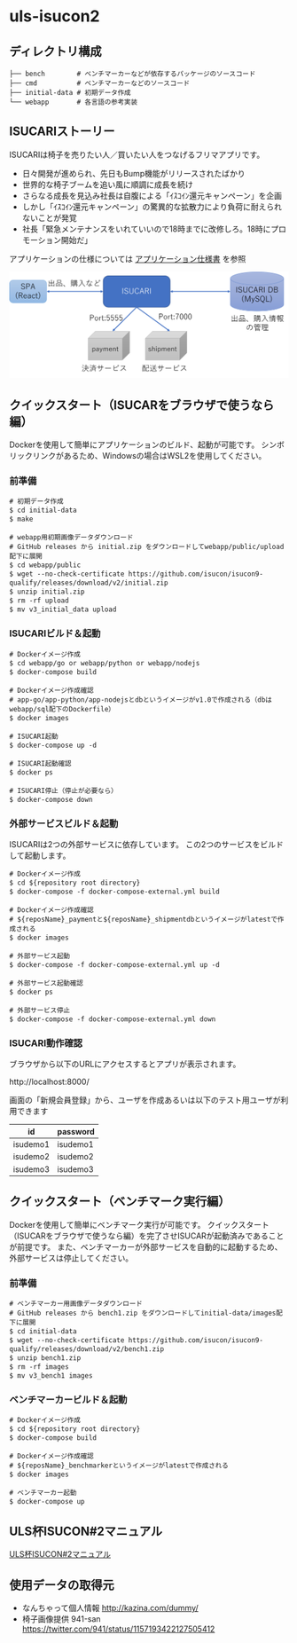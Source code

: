 # uls-isucon2

## ディレクトリ構成

```
├── bench        # ベンチマーカーなどが依存するパッケージのソースコード
├── cmd          # ベンチマーカーなどのソースコード
├── initial-data # 初期データ作成
└── webapp       # 各言語の参考実装
```

## ISUCARIストーリー

ISUCARIは椅子を売りたい人／買いたい人をつなげるフリマアプリです。

- 日々開発が進められ、先日もBump機能がリリースされたばかり
- 世界的な椅子ブームを追い風に順調に成長を続け
- さらなる成長を見込み社長は自腹による「ｲｽｺｲﾝ還元キャンペーン」を企画
- しかし「ｲｽｺｲﾝ還元キャンペーン」の驚異的な拡散力により負荷に耐えられないことが発覚
- 社長「緊急メンテナンスをいれていいので18時までに改修しろ。18時にプロモーション開始だ」

アプリケーションの仕様については [アプリケーション仕様書](./webapp/docs/APPLICATION_SPEC.md) を参照

![image](./docs/overview.png)

## クイックスタート（ISUCARをブラウザで使うなら編）

Dockerを使用して簡単にアプリケーションのビルド、起動が可能です。
シンボリックリンクがあるため、Windowsの場合はWSL2を使用してください。

### 前準備

```
# 初期データ作成
$ cd initial-data
$ make

# webapp用初期画像データダウンロード
# GitHub releases から initial.zip をダウンロードしてwebapp/public/upload配下に展開
$ cd webapp/public
$ wget --no-check-certificate https://github.com/isucon/isucon9-qualify/releases/download/v2/initial.zip
$ unzip initial.zip
$ rm -rf upload
$ mv v3_initial_data upload
```

### ISUCARIビルド＆起動

```
# Dockerイメージ作成
$ cd webapp/go or webapp/python or webapp/nodejs
$ docker-compose build

# Dockerイメージ作成確認
# app-go/app-python/app-nodejsとdbというイメージがv1.0で作成される（dbはwebapp/sql配下のDockerfile）
$ docker images

# ISUCARI起動
$ docker-compose up -d

# ISUCARI起動確認
$ docker ps

# ISUCARI停止（停止が必要なら）
$ docker-compose down
```

### 外部サービスビルド＆起動

ISUCARIは2つの外部サービスに依存しています。
この2つのサービスをビルドして起動します。

```
# Dockerイメージ作成
$ cd ${repository root directory}
$ docker-compose -f docker-compose-external.yml build

# Dockerイメージ作成確認
# ${reposName}_paymentと${reposName}_shipmentdbというイメージがlatestで作成される
$ docker images

# 外部サービス起動
$ docker-compose -f docker-compose-external.yml up -d

# 外部サービス起動確認
$ docker ps

# 外部サービス停止
$ docker-compose -f docker-compose-external.yml down
```

### ISUCARI動作確認

ブラウザから以下のURLにアクセスするとアプリが表示されます。

http://localhost:8000/

画面の「新規会員登録」から、ユーザを作成あるいは以下のテスト用ユーザが利用できます

| id       | password |
|----------|----------|
| isudemo1 | isudemo1 |
| isudemo2 | isudemo2 |
| isudemo3 | isudemo3 |



## クイックスタート（ベンチマーク実行編）

Dockerを使用して簡単にベンチマーク実行が可能です。
クイックスタート（ISUCARをブラウザで使うなら編）を完了させISUCARが起動済みであることが前提です。
また、ベンチマーカーが外部サービスを自動的に起動するため、外部サービスは停止してください。

### 前準備

```
# ベンチマーカー用画像データダウンロード
# GitHub releases から bench1.zip をダウンロードしてinitial-data/images配下に展開
$ cd initial-data
$ wget --no-check-certificate https://github.com/isucon/isucon9-qualify/releases/download/v2/bench1.zip
$ unzip bench1.zip
$ rm -rf images
$ mv v3_bench1 images
```

### ベンチマーカービルド＆起動

```
# Dockerイメージ作成
$ cd ${repository root directory}
$ docker-compose build

# Dockerイメージ作成確認
# ${reposName}_benchmarkerというイメージがlatestで作成される
$ docker images

# ベンチマーカー起動
$ docker-compose up
```

## ULS杯ISUCON#2マニュアル

[ULS杯ISUCON#2マニュアル](./docs/manual.md)

## 使用データの取得元

- なんちゃって個人情報 http://kazina.com/dummy/
- 椅子画像提供 941-san https://twitter.com/941/status/1157193422127505412
